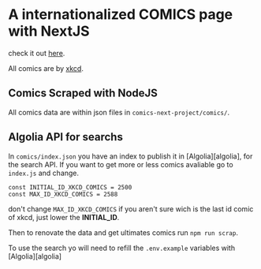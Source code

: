 # A internationalized COMICS page with NextJS

check it out [here][page].

All comics are by [xkcd][comics].

## Comics Scraped with NodeJS

All comics data are within json files in `comics-next-project/comics/`.

## Algolia API for searchs

In `comics/index.json` you have an index to publish it in [Algolia][algolia], for the search API.
If you want to get more or less comics avaliable go to `index.js` and change.

`const INITIAL_ID_XKCD_COMICS = 2500`  
`const MAX_ID_XKCD_COMICS = 2588`

don't change `MAX_ID_XKCD_COMICS` if you aren't sure wich is the last id comic of xkcd, just lower the **INITIAL_ID**.

Then to renovate the data and get ultimates comics run `npm run scrap`.

To use the search yo will need to refill the `.env.example` variables with [Algolia][algolia]

[comics]: https://xkcd.com/

[page]:
[algolia]:https://www.algolia.com/
